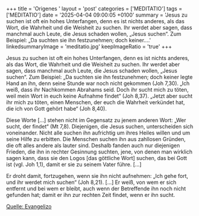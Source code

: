+++
title = 'Origenes  '
layout = 'post'
categories = ['MEDITATIO']
tags = ['MEDITATIO']
date = '2025-04-04 09:00:05 +0100'
summary = 'Jesus zu suchen ist oft ein hohes Unterfangen, denn es ist nichts anderes, als das Wort, die Wahrheit und die Weisheit zu suchen. Ihr werdet aber sagen, dass manchmal auch Leute, die Jesus schaden wollen, „Jesus suchen“. Zum Beispiel: „Da suchten sie ihn festzunehmen; doch keiner....'
linkedsummaryImage = 'meditatio.jpg'
keepImageRatio = 'true'
+++

Jesus zu suchen ist oft ein hohes Unterfangen, denn es ist nichts anderes, als das Wort, die Wahrheit und die Weisheit zu suchen. Ihr werdet aber sagen, dass manchmal auch Leute, die Jesus schaden wollen, „Jesus suchen“. Zum Beispiel: „Da suchten sie ihn festzunehmen; doch keiner legte Hand an ihn, denn seine Stunde war noch nicht gekommen (Joh 7,30).<!--more--> „Ich weiß, dass ihr Nachkommen Abrahams seid. Doch ihr sucht mich zu töten, weil mein Wort in euch keine Aufnahme findet“ (Joh 8,37). „Jetzt aber sucht ihr mich zu töten, einen Menschen, der euch die Wahrheit verkündet hat, die ich von Gott gehört habe“ (Joh 8,40).
 
Diese Worte [...] stehen nicht im Gegensatz zu jenem anderen Wort: „Wer sucht, der findet“ (Mt 7,8). Diejenigen, die Jesus suchen, unterscheiden sich voneinander. Nicht alle suchen ihn aufrichtig um ihres Heiles willen und um seine Hilfe zu erbitten. Die Menschen suchen ihn aus zahllosen Gründen, die oft alles andere als lauter sind. Deshalb fanden auch nur diejenigen Frieden, die ihn in rechter Gesinnung suchten, jene, von denen man wirklich sagen kann, dass sie den Logos [das göttliche Wort] suchen, das bei Gott ist (vgl. Joh 1,1), damit er sie zu seinem Vater führe. [...]
 
Er droht damit, fortzugehen, wenn sie ihn nicht aufnehmen: „Ich gehe fort, und ihr werdet mich suchen“ (Joh 8,21). [...] Er weiß, von wem er sich entfernt und bei wem er bleibt, auch wenn der Betreffende ihn noch nicht gefunden hat; damit er ihn zur rechten Zeit findet, wenn er ihn sucht.


[Quelle: Evangelizo](https://evangeliumtagfuertag.org/DE/gospel)
